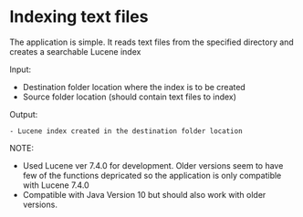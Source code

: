 # Indexing text files
The application is simple.
It reads text files from the specified directory and creates a searchable Lucene index

Input:

  - Destination folder location where the index is to be created
  - Source folder location (should contain text files to index)
 
  
 Output:
  
    - Lucene index created in the destination folder location


NOTE: 

  - Used Lucene ver 7.4.0 for development. Older versions seem to have few of the functions depricated so the application is only compatible with Lucene 7.4.0
  - Compatible with Java Version 10 but should also work with older versions.

